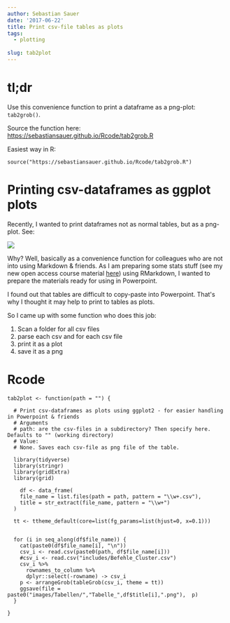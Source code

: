 ```yaml
---
author: Sebastian Sauer
date: '2017-06-22'
title: Print csv-file tables as plots
tags:
  - plotting
  
slug: tab2plot
---
```




# tl;dr 

Use this convenience function to print a dataframe as a png-plot: `tab2grob()`.

Source the function here: <https://sebastiansauer.github.io/Rcode/tab2grob.R>

Easiest way in R:

```
source("https://sebastiansauer.github.io/Rcode/tab2grob.R")
```



# Printing csv-dataframes as ggplot plots

Recently, I wanted to print dataframes not as normal tables, but as a png-plot. See:

![](https://sebastiansauer.github.io/images/2017-06-22/Tabelle_Befehle_Datenjudo.png)

Why? Well, basically as a convenience function for colleagues who are not into using Markdown & friends. As I am preparing some stats stuff (see my new open access course material [here](https://sebastiansauer.github.io/Praxis_der_Datenanalyse/)) using RMarkdown, I wanted to prepare the materials ready for using in Powerpoint.

I found out that tables are difficult to copy-paste into Powerpoint. That's why I thought it may help to print to tables as plots.

So I came up with some function who does this job:

1. Scan a folder for all csv files
2. parse each csv and for each csv file
3. print it as a plot
4. save it as a png




# Rcode

```
tab2plot <- function(path = "") {

  # Print csv-dataframes as plots using ggplot2 - for easier handling in Powerpoint & friends
  # Arguments
  # path: are the csv-files in a subdirectory? Then specify here. Defaults to "" (working directory)
  # Value:
  # None. Saves each csv-file as png file of the table.

  library(tidyverse)
  library(stringr)
  library(gridExtra)
  library(grid)

    df <- data_frame(
    file_name = list.files(path = path, pattern = "\\w+.csv"),
    title = str_extract(file_name, pattern = "\\w+")
  )

  tt <- ttheme_default(core=list(fg_params=list(hjust=0, x=0.1)))


  for (i in seq_along(df$file_name)) {
    cat(paste0(df$file_name[i], "\n"))
    csv_i <- read.csv(paste0(path, df$file_name[i]))
    #csv_i <- read.csv("includes/Befehle_Cluster.csv")
    csv_i %>%
      rownames_to_column %>%
      dplyr::select(-rowname) -> csv_i
    p <- arrangeGrob(tableGrob(csv_i, theme = tt))
    ggsave(file = paste0("images/Tabellen/","Tabelle_",df$title[i],".png"),  p)
  }

}
```

